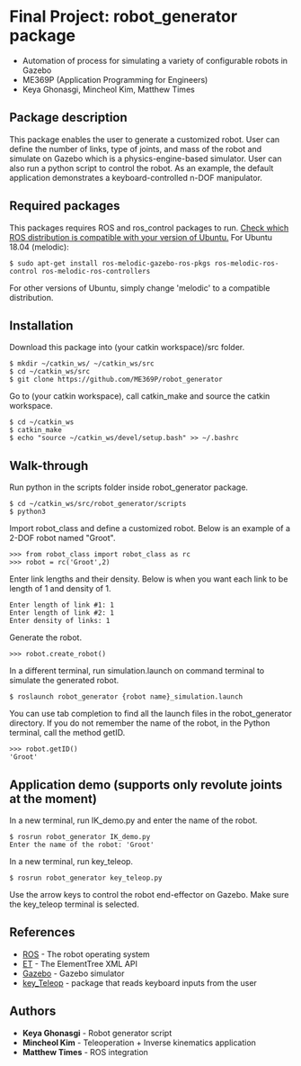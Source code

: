 # Final Project: robot_generator package
- Automation of process for simulating a variety of configurable robots in Gazebo
- ME369P (Application Programming for Engineers)
- Keya Ghonasgi, Mincheol Kim, Matthew Times

## Package description
This package enables the user to generate a customized robot. User can define the number of links, type of joints, and mass of the robot and simulate on Gazebo which is a physics-engine-based simulator. User can also run a python script to control the robot. As an example, the default application demonstrates a keyboard-controlled n-DOF manipulator. 

## Required packages
This packages requires ROS and ros_control packages to run. 
[Check which ROS distribution is compatible with your version of Ubuntu.](http://wiki.ros.org/Distributions)
For Ubuntu 18.04 (melodic):
```
$ sudo apt-get install ros-melodic-gazebo-ros-pkgs ros-melodic-ros-control ros-melodic-ros-controllers
```
For other versions of Ubuntu, simply change 'melodic' to a compatible distribution.

## Installation
Download this package into (your catkin workspace)/src folder.
```
$ mkdir ~/catkin_ws/ ~/catkin_ws/src
$ cd ~/catkin_ws/src
$ git clone https://github.com/ME369P/robot_generator
```
Go to (your catkin workspace), call catkin_make and source the catkin workspace.
```
$ cd ~/catkin_ws
$ catkin_make
$ echo "source ~/catkin_ws/devel/setup.bash" >> ~/.bashrc
```

## Walk-through
Run python in the scripts folder inside robot_generator package.
```
$ cd ~/catkin_ws/src/robot_generator/scripts
$ python3
```
Import robot_class and define a customized robot. Below is an example of a 2-DOF robot named "Groot".
```
>>> from robot_class import robot_class as rc
>>> robot = rc('Groot',2)
```
Enter link lengths and their density. Below is when you want each link to be length of 1 and density of 1.
```
Enter length of link #1: 1
Enter length of link #2: 1
Enter density of links: 1
```
Generate the robot.
```
>>> robot.create_robot()
```
In a different terminal, run simulation.launch on command terminal to simulate the generated robot.
```
$ roslaunch robot_generator {robot name}_simulation.launch
```

You can use tab completion to find all the launch files in the robot_generator directory. If you do not remember the name of the robot, in the Python terminal, call the method getID.
```
>>> robot.getID()
'Groot'
```

## Application demo (supports only revolute joints at the moment)
In a new terminal, run IK_demo.py and enter the name of the robot.
```
$ rosrun robot_generator IK_demo.py
Enter the name of the robot: 'Groot'
```
In a new terminal, run key_teleop.
```
$ rosrun robot_generator key_teleop.py
```
Use the arrow keys to control the robot end-effector on Gazebo. Make sure the key_teleop terminal is selected.

## References
* [ROS](http://www.ros.org/) - The robot operating system
* [ET](https://docs.python.org/2/library/xml.etree.elementtree.html) - The ElementTree XML API
* [Gazebo](http://gazebosim.org/) - Gazebo simulator
* [key_Teleop](http://wiki.ros.org/key_teleop) - package that reads keyboard inputs from the user

## Authors
* **Keya Ghonasgi** - Robot generator script
* **Mincheol Kim** - Teleoperation + Inverse kinematics application
* **Matthew Times** - ROS integration
